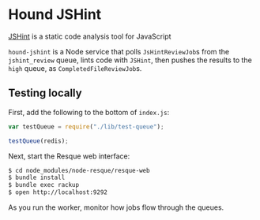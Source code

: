 # Hound JSHint

[JSHint] is a static code analysis tool for JavaScript

`hound-jshint` is a Node service that polls `JsHintReviewJob`s from the
`jshint_review` queue, lints code with `JSHint`, then pushes the results to
the `high` queue, as `CompletedFileReviewJob`s.

[JSHint]: http://jshint.com/

## Testing locally

First, add the following to the bottom of `index.js`:

```js
var testQueue = require("./lib/test-queue");

testQueue(redis);
```

Next, start the Resque web interface:

```bash
$ cd node_modules/node-resque/resque-web
$ bundle install
$ bundle exec rackup
$ open http://localhost:9292
```

As you run the worker, monitor how jobs flow through the queues.
